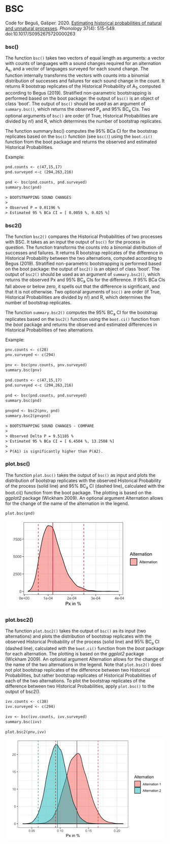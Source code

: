 # BSC

Code for Beguš, Gašper. 2020. [Estimating historical probabilities of natural and unnatural processes](https://www.cambridge.org/core/journals/phonology/article/estimating-historical-probabilities-of-natural-and-unnatural-processes/CAC83CE585B82836CBC0D3A4BCDF17EB#article). *Phonology* 37(4): 515-549. doi:10.1017/S0952675720000263 

### bsc()

The function `bsc()` takes two vectors of equal length as arguments: a vector with counts of languages with a sound changes required for an alternation A<sub>k</sub>, and a vector of languages surveyed for each sound change. The function internally transforms the vectors with counts into a binomial distribution of successes and failures for each sound change in the count. It returns R  bootstrap replicates of the Historical Probability of A<sub>1</sub>, computed according to Begus (2019). Stratified non-parametric bootstrapping is performed based on the boot package: the output of `bsc()` is an object of class 'boot'. The output of `bsc()` should be used as an argument of `summary.bsc()`, which returns the observed P<sub>x</sub> and 95% BC<sub>a</sub> CIs. Two optional arguments of `bsc()` are order (if True, Historical Probabilities are divided by n!) and R, which determines the number of bootstrap replicates.


The function summary.bsc() computes the 95% BCa CI for the bootstrap replicates based on the `bsc()` function (see `bsc()`) using the `boot.ci()` function from the boot package and returns the observed and estimated Historical Probabilities.

Example: 
```
pnd.counts <- c(47,15,17)
pnd.surveyed <-c (294,263,216)

pnd <- bsc(pnd.counts, pnd.surveyed)
summary.bsc(pnd)

> BOOTSTRAPPING SOUND CHANGES
>
> Observed P = 0.01196 %
> Estimated 95 % BCa CI = [ 0.0059 %, 0.025 %]
```

### bsc2()

The function `bsc2()` compares the Historical Probabilities of two processes with BSC. It takes as an input the output of `bsc()` for the process in question. The function transforms the counts into a binomial distribution of successes and failures. It returns R bootstrap replicates of the difference in Historical Probability between the two alternations, computed according to Begus (2019). Stratified non-parametric bootstrapping is performed based on the boot package: the output of `bsc2()` is an object of class 'boot'. The output of `bsc2()` should be used as an argument of `summary.bsc2()`, which returns the observed Px and 95% BC<sub>a</sub> CIs for the difference. If 95% BCa CIs fall above or below zero, it spells out that the difference is significant, and that it is not otherwise. Two optional arguments of `bsc()` are order (if True, Historical Probabilities are divided by n!) and R, which determines the number of bootstrap replicates.

 The function `summary.bsc2()` computes the 95% BC<sub>a</sub>  CI for the bootstrap replicates based on the `bsc2()` function using the `boot.ci()` function from the *boot* package and returns the observed and estimated differences in Historical Probabilities of two alternations.

Example: 
```
pnv.counts <- c(28)
pnv.surveyed <- c(294)

pnv <- bsc(pnv.counts, pnv.surveyed)
summary.bsc(pnv)

pnd.counts <- c(47,15,17)
pnd.surveyed <-c (294,263,216)

pnd <- bsc(pnd.counts, pnd.surveyed)
summary.bsc(pnd)

pnvpnd <- bsc2(pnv, pnd)
summary.bsc2(pnvpnd)

> BOOTSTRAPPING SOUND CHANGES - COMPARE
> 
> Observed Delta P = 9.51185 %
> Estimated 95 % BCa CI = [ 6.4504 %, 13.2508 %]
>
> P(A1) is significantly higher than P(A2).

```

### plot.bsc()
The function `plot.bsc()` takes the output of `bsc()` as  input and plots the distribution of bootstrap replicates with the observed Historical Probability of the process (solid line) and 95% BC<sub>a</sub>  CI (dashed line), calculated with the boot.ci() function from the boot package. The plotting is based on the *ggplot2* package (Wickham 2009).  An optional argument Alternation allows for the change of  the name of the alternation in the legend.

```
plot.bsc(pnd)
```
![Plot](/pndBscPlot.jpeg)


### plot.bsc2()

 The function `plot.bsc2()` takes the output of `bsc()` as its input (two alternations) and plots the distribution of bootstrap replicates with the observed Historical Probability of the process (solid line) and 95% BC<sub>a</sub> CI (dashed line), calculated with the `boot.ci()` function from the *boot* package for each alternation. The plotting is based on the *ggplot2* package (Wickham 2009). An optional argument Alternation allows for the change of the name of the two alternations in the legend. Note that `plot.bsc2()` does not plot bootstrap replicates of the difference between two Historical Probabilities, but rather bootstrap replicates of Historical Probabilities of each of the two alternations. To plot the bootstrap replicates of the difference between two Historical Probabilities, apply `plot.bsc()` to the output  of bsc2().
 
 
 
```
ivv.counts <- c(38)
ivv.surveyed <- c(294)

ivv <- bsc(ivv.counts, ivv.surveyed)
summary.bsc(ivv)

plot.bsc2(pnv,ivv)
```
 
 ![Plot2](/pndBscPlot2.jpeg)
 


